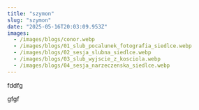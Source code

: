```yaml
---
title: "szymon"
slug: "szymon"
date: "2025-05-16T20:03:09.953Z"
images:
  - /images/blogs/conor.webp
  - /images/blogs/01_slub_pocalunek_fotografia_siedlce.webp
  - /images/blogs/02_sesja_slubna_siedlce.webp
  - /images/blogs/03_slub_wyjscie_z_kosciola.webp
  - /images/blogs/04_sesja_narzeczenska_siedlce.webp
---
```


fddfg

gfgf

